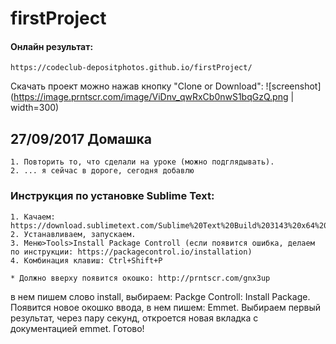# firstProject

#### Онлайн результат:
    https://codeclub-depositphotos.github.io/firstProject/

Скачать проект можно нажав кнопку "Clone or Download":
![screenshot](https://image.prntscr.com/image/ViDnv_qwRxCb0nwS1bqGzQ.png | width=300)

## 27/09/2017 Домашка
    1. Повторить то, что сделали на уроке (можно подглядывать).
    2. ... я сейчас в дороге, сегодня добавлю

### Инструкция по установке Sublime Text:
    1. Качаем: https://download.sublimetext.com/Sublime%20Text%20Build%203143%20x64%20Setup.exe
    2. Устанавливаем, запускаем.
    3. Меню>Tools>Install Package Controll (если появится ошибка, делаем по инструкции: https://packagecontrol.io/installation)
    4. Комбинация клавиш: Ctrl+Shift+P

    * Должно вверху появится окошко: http://prntscr.com/gnx3up
в нем пишем слово install, выбираем: Packge Controll: Install Package. Появится новое окошко ввода, в нем пишем: Emmet. Выбираем первый результат, через пару секунд, откроется новая вкладка с документацией emmet.
Готово!